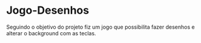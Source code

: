 # Jogo-Desenhos
Seguindo o objetivo do projeto fiz um jogo que possibilita fazer desenhos e alterar o background com as teclas.
